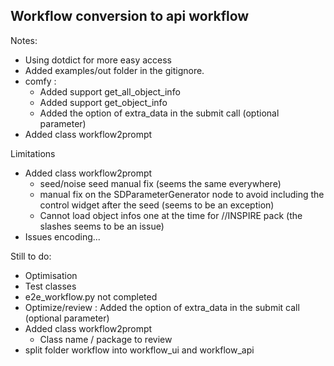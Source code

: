 ## Workflow conversion to api workflow

Notes:
- Using dotdict for more easy access
- Added examples/out folder in the gitignore. 
- comfy :
    - Added support get_all_object_info
    - Added support get_object_info
    - Added the option of extra_data in the submit call (optional parameter)
- Added class workflow2prompt 

Limitations
- Added class workflow2prompt 
    - seed/noise seed manual fix (seems the same everywhere)
    - manual fix on the SDParameterGenerator node to avoid including the control widget after the seed (seems to be an exception)
    - Cannot load object infos one at the time for //INSPIRE pack (the slashes seems to be an issue)
- Issues encoding...

Still to do:
- Optimisation
- Test classes
- e2e_workflow.py not completed
- Optimize/review : Added the option of extra_data in the submit call (optional parameter)
- Added class workflow2prompt 
    - Class name / package to review
- split folder workflow into workflow_ui and workflow_api